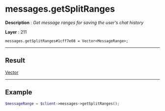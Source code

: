 # messages.getSplitRanges

**Description** : *Get message ranges for saving the user&#039;s chat history*

**Layer** : 211

```tl
messages.getSplitRanges#1cff7e08 = Vector<MessageRange>;
```

---

## Result

[Vector<MessageRange>](type/MessageRange)

---

## Example

```php
$messageRange = $client->messages->getSplitRanges();
```